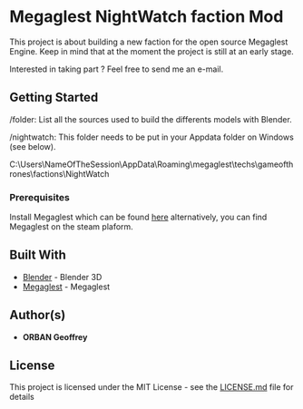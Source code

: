 # Megaglest NightWatch faction Mod

This project is about building a new faction for the open source Megaglest Engine.
Keep in mind that at the moment the project is still at an early stage.

Interested in taking part ? Feel free to send me an e-mail.

## Getting Started

/folder: List all the sources used to build the differents models with Blender.

/nightwatch: This folder needs to be put in your Appdata folder on Windows (see below).

C:\Users\NameOfTheSession\AppData\Roaming\megaglest\techs\gameofthrones\factions\NightWatch


### Prerequisites

Install Megaglest which can be found [here](https://megaglest.org/download) alternatively, you can find Megaglest on the steam plaform.


## Built With

* [Blender](https://www.blender.org/) - Blender 3D
* [Megaglest](https://megaglest.org/) - Megaglest


## Author(s)

* **ORBAN Geoffrey** 

## License

This project is licensed under the MIT License - see the [LICENSE.md](LICENSE.md) file for details



